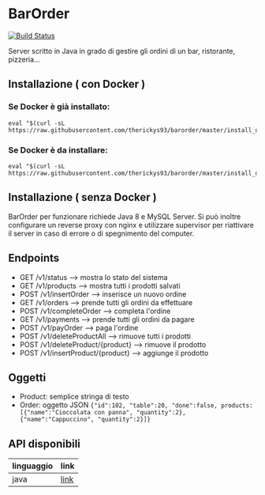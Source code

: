 # BarOrder

[![Build Status](https://travis-ci.org/therickys93/barorder.svg?branch=master)](https://travis-ci.org/therickys93/barorder)

Server scritto in Java in grado di gestire gli ordini di un bar, ristorante, pizzeria...

## Installazione ( con Docker )

### Se Docker è già installato:

```
eval "$(curl -sL https://raw.githubusercontent.com/therickys93/barorder/master/install_only_barorder.sh)"
```

### Se Docker è da installare:

```
eval "$(curl -sL https://raw.githubusercontent.com/therickys93/barorder/master/install_docker_and_barorder.sh)"
```

## Installazione ( senza Docker )

BarOrder per funzionare richiede Java 8 e MySQL Server. Si può inoltre configurare un reverse proxy con nginx e utilizzare supervisor per riattivare il server in caso di errore o di spegnimento del computer. 

## Endpoints

* GET /v1/status --> mostra lo stato del sistema
* GET /v1/products --> mostra tutti i prodotti salvati
* POST /v1/insertOrder --> inserisce un nuovo ordine
* GET /v1/orders --> prende tutti gli ordini da effettuare
* POST /v1/completeOrder --> completa l'ordine
* GET /v1/payments --> prende tutti gli ordini da pagare
* POST /v1/payOrder --> paga l'ordine
* POST /v1/deleteProductAll --> rimuove tutti i prodotti
* POST /v1/deleteProduct/{product} --> rimuove il prodotto
* POST /v1/insertProduct/{product} --> aggiunge il prodotto

## Oggetti

* Product: semplice stringa di testo
* Order: oggetto JSON ```{"id":102, "table":20, "done":false, products:[{"name":"Cioccolata con panna", "quantity":2}, {"name":"Cappuccino", "quantity":2}]}```

## API disponibili

linguaggio | link
-----------|-----
java|[link](https://github.com/therickys93/javabarorderapi)
